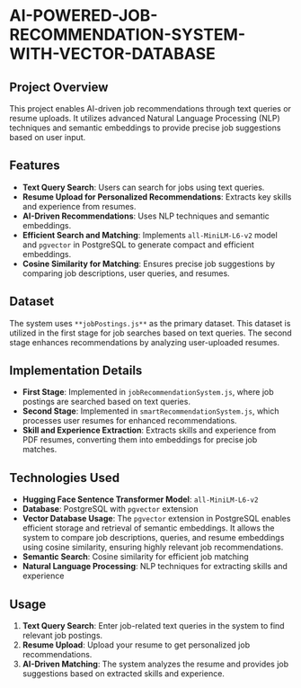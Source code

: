# AI-POWERED-JOB-RECOMMENDATION-SYSTEM-WITH-VECTOR-DATABASE

## Project Overview

This project enables AI-driven job recommendations through text queries or resume uploads. It utilizes advanced Natural Language Processing (NLP) techniques and semantic embeddings to provide precise job suggestions based on user input.

## Features

- **Text Query Search**: Users can search for jobs using text queries.
- **Resume Upload for Personalized Recommendations**: Extracts key skills and experience from resumes.
- **AI-Driven Recommendations**: Uses NLP techniques and semantic embeddings.
- **Efficient Search and Matching**: Implements `all-MiniLM-L6-v2` model and `pgvector` in PostgreSQL to generate compact and efficient embeddings.
- **Cosine Similarity for Matching**: Ensures precise job suggestions by comparing job descriptions, user queries, and resumes.

## Dataset

The system uses `**jobPostings.js**` as the primary dataset. This dataset is utilized in the first stage for job searches based on text queries. The second stage enhances recommendations by analyzing user-uploaded resumes.

## Implementation Details

- **First Stage**: Implemented in `jobRecommendationSystem.js`, where job postings are searched based on text queries.
- **Second Stage**: Implemented in `smartRecommendationSystem.js`, which processes user resumes for enhanced recommendations.
- **Skill and Experience Extraction**: Extracts skills and experience from PDF resumes, converting them into embeddings for precise job matches.

## Technologies Used

- **Hugging Face Sentence Transformer Model**: `all-MiniLM-L6-v2`
- **Database**: PostgreSQL with `pgvector` extension
- **Vector Database Usage**: The `pgvector` extension in PostgreSQL enables efficient storage and retrieval of semantic embeddings. It allows the system to compare job descriptions, queries, and resume embeddings using cosine similarity, ensuring highly relevant job recommendations.
- **Semantic Search**: Cosine similarity for efficient job matching
- **Natural Language Processing**: NLP techniques for extracting skills and experience


## Usage

1. **Text Query Search**: Enter job-related text queries in the system to find relevant job postings.
2. **Resume Upload**: Upload your resume to get personalized job recommendations.
3. **AI-Driven Matching**: The system analyzes the resume and provides job suggestions based on extracted skills and experience.




